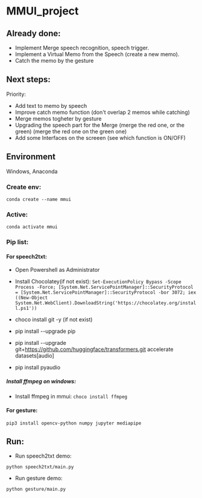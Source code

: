 # MMUI_project
## Already done:
- Implement Merge speech recognition, speech trigger.
- Implement a Virtual Memo from the Speech (create a new memo).
- Catch the memo by the gesture 

## Next steps:

Priority:
- Add text to memo by speech
- Improve catch memo function (don't overlap 2 memos while catching)
- Merge memos togheter by gesture
- Upgrading the speech part for the Merge (merge the red one, or the green) (merge the red one on the green one)
- Add some Interfaces on the screeen (see which function is ON/OFF)

## Environment

Windows, Anaconda

### Create env:

`conda create --name mmui`

### Active:

`conda activate mmui`

### Pip list:

#### For speech2txt:

- Open Powershell as Administrator

- Install Chocolatey(if not exist):
`Set-ExecutionPolicy Bypass -Scope Process -Force; [System.Net.ServicePointManager]::SecurityProtocol = [System.Net.ServicePointManager]::SecurityProtocol -bor 3072; iex ((New-Object System.Net.WebClient).DownloadString('https://chocolatey.org/install.ps1'))`

- choco install git -y (if not exist)

- pip install --upgrade pip

- pip install --upgrade git+https://github.com/huggingface/transformers.git accelerate datasets[audio]

- pip install pyaudio

##### Install ffmpeg on windows:

- Install ffmpeg in mmui:
`choco install ffmpeg`

#### For gesture:

`pip3 install opencv-python numpy jupyter mediapipe`

## Run:

- Run speech2txt demo:

`python speech2txt/main.py`

- Run gesture demo:

`python gesture/main.py`

